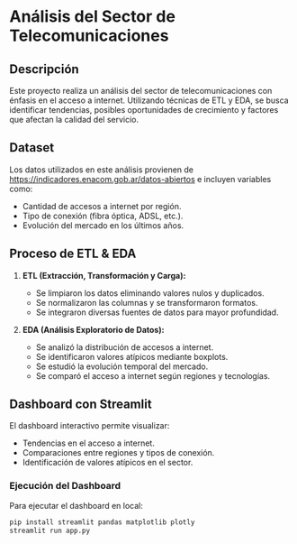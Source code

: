 # Análisis del Sector de Telecomunicaciones

## Descripción
Este proyecto realiza un análisis del sector de telecomunicaciones con énfasis en el acceso a internet. Utilizando técnicas de ETL y EDA, se busca identificar tendencias, posibles oportunidades de crecimiento y factores que afectan la calidad del servicio.

## Dataset
Los datos utilizados en este análisis provienen de https://indicadores.enacom.gob.ar/datos-abiertos e incluyen variables como:
- Cantidad de accesos a internet por región.
- Tipo de conexión (fibra óptica, ADSL, etc.).
- Evolución del mercado en los últimos años.

## Proceso de ETL & EDA
1. **ETL (Extracción, Transformación y Carga):**
   - Se limpiaron los datos eliminando valores nulos y duplicados.
   - Se normalizaron las columnas y se transformaron formatos.
   - Se integraron diversas fuentes de datos para mayor profundidad.

2. **EDA (Análisis Exploratorio de Datos):**
   - Se analizó la distribución de accesos a internet.
   - Se identificaron valores atípicos mediante boxplots.
   - Se estudió la evolución temporal del mercado.
   - Se comparó el acceso a internet según regiones y tecnologías.

## Dashboard con Streamlit
El dashboard interactivo permite visualizar:
- Tendencias en el acceso a internet.
- Comparaciones entre regiones y tipos de conexión.
- Identificación de valores atípicos en el sector.

### Ejecución del Dashboard
Para ejecutar el dashboard en local:
```bash
pip install streamlit pandas matplotlib plotly
streamlit run app.py
```